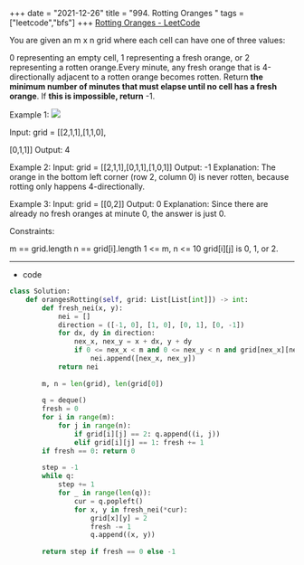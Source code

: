 +++ 
date = "2021-12-26"
title = "994. Rotting Oranges "
tags = ["leetcode","bfs"]
+++
[Rotting Oranges - LeetCode](https://leetcode.com/problems/rotting-oranges/)

You are given an m x n grid where each cell can have one of three values:

0 representing an empty cell,
1 representing a fresh orange, or
2 representing a rotten orange.Every minute, any fresh orange that is 4-directionally adjacent to a rotten orange becomes rotten.
Return __the minimum number of minutes that must elapse until no cell has a fresh orange__. If __this is impossible, return__ -1.
 
Example 1:
![](https://assets.leetcode.com/uploads/2019/02/16/oranges.png)

Input: grid = [[2,1,1],[1,1,0],

[0,1,1]] Output: 4 

Example 2:
Input: grid = [[2,1,1],[0,1,1],[1,0,1]] Output: -1 Explanation: The orange in the bottom left corner (row 2, column 0) is never rotten, because rotting only happens 4-directionally. 

Example 3:
Input: grid = [[0,2]] Output: 0 Explanation: Since there are already no fresh oranges at minute 0, the answer is just 0. 
 
Constraints:

m == grid.length
n == grid[i].length
1 <= m, n <= 10
grid[i][j] is 0, 1, or 2.

---
- code
```py
class Solution:
    def orangesRotting(self, grid: List[List[int]]) -> int:
        def fresh_nei(x, y):
            nei = []
            direction = ([-1, 0], [1, 0], [0, 1], [0, -1])
            for dx, dy in direction:
                nex_x, nex_y = x + dx, y + dy
                if 0 <= nex_x < m and 0 <= nex_y < n and grid[nex_x][nex_y] == 1:
                    nei.append([nex_x, nex_y])
            return nei
                    
        m, n = len(grid), len(grid[0])
        
        q = deque()
        fresh = 0
        for i in range(m):
            for j in range(n):
                if grid[i][j] == 2: q.append((i, j))
                elif grid[i][j] == 1: fresh += 1
        if fresh == 0: return 0
        
        step = -1
        while q:
            step += 1
            for _ in range(len(q)):
                cur = q.popleft()
                for x, y in fresh_nei(*cur):
                    grid[x][y] = 2
                    fresh -= 1
                    q.append((x, y))
                    
        return step if fresh == 0 else -1
```
